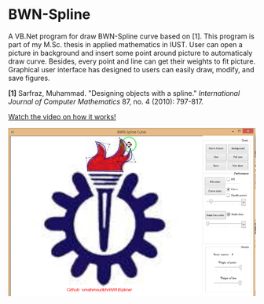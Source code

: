 # BWN-Spline

A VB.Net program for draw BWN-Spline curve based on [1]. This program is part of my M.Sc. thesis in applied mathematics in IUST. User can open a picture in background and insert some point around picture to automaticaly draw curve. Besides, every point and line can get their weights to fit picture. Graphical user interface has designed to users can easily draw, modify, and save figures.
  
**[1]** Sarfraz, Muhammad. "Designing objects with a spline." *International Journal of Computer Mathematics* 87, no. 4 (2010): 797-817.
  




[Watch the video on how it works!](https://github.com/smahmoudkh/BWNSpline/blob/main/BWNSpline.mp4)

![BWNSpline](https://github.com/smahmoudkh/BWNSpline/blob/main/BWNSpline.png)

